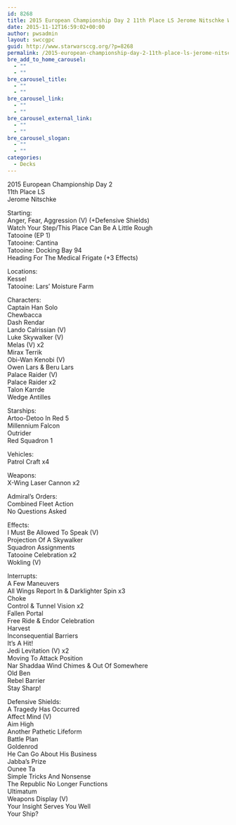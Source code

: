 ```yaml
---
id: 8268
title: 2015 European Championship Day 2 11th Place LS Jerome Nitschke WYS
date: 2015-11-12T16:59:02+00:00
author: pwsadmin
layout: swccgpc
guid: http://www.starwarsccg.org/?p=8268
permalink: /2015-european-championship-day-2-11th-place-ls-jerome-nitschke-wys/
bre_add_to_home_carousel:
  - ""
  - ""
bre_carousel_title:
  - ""
  - ""
bre_carousel_link:
  - ""
  - ""
bre_carousel_external_link:
  - ""
  - ""
bre_carousel_slogan:
  - ""
  - ""
categories:
  - Decks
---
```

2015 European Championship Day 2  
11th Place LS  
Jerome Nitschke

Starting:  
Anger, Fear, Aggression (V) (+Defensive Shields)  
Watch Your Step/This Place Can Be A Little Rough  
Tatooine (EP 1)  
Tatooine: Cantina  
Tatooine: Docking Bay 94  
Heading For The Medical Frigate (+3 Effects)

Locations:  
Kessel  
Tatooine: Lars&#8217; Moisture Farm

Characters:  
Captain Han Solo  
Chewbacca  
Dash Rendar  
Lando Calrissian (V)  
Luke Skywalker (V)  
Melas (V) x2  
Mirax Terrik  
Obi-Wan Kenobi (V)  
Owen Lars & Beru Lars  
Palace Raider (V)  
Palace Raider x2  
Talon Karrde  
Wedge Antilles

Starships:  
Artoo-Detoo In Red 5  
Millennium Falcon  
Outrider  
Red Squadron 1

Vehicles:  
Patrol Craft x4

Weapons:  
X-Wing Laser Cannon x2

Admiral&#8217;s Orders:  
Combined Fleet Action  
No Questions Asked

Effects:  
I Must Be Allowed To Speak (V)  
Projection Of A Skywalker  
Squadron Assignments  
Tatooine Celebration x2  
Wokling (V)

Interrupts:  
A Few Maneuvers  
All Wings Report In & Darklighter Spin x3  
Choke  
Control & Tunnel Vision x2  
Fallen Portal  
Free Ride & Endor Celebration  
Harvest  
Inconsequential Barriers  
It&#8217;s A Hit!  
Jedi Levitation (V) x2  
Moving To Attack Position  
Nar Shaddaa Wind Chimes & Out Of Somewhere  
Old Ben  
Rebel Barrier  
Stay Sharp!

Defensive Shields:  
A Tragedy Has Occurred  
Affect Mind (V)  
Aim High  
Another Pathetic Lifeform  
Battle Plan  
Goldenrod  
He Can Go About His Business  
Jabba&#8217;s Prize  
Ounee Ta  
Simple Tricks And Nonsense  
The Republic No Longer Functions  
Ultimatum  
Weapons Display (V)  
Your Insight Serves You Well  
Your Ship?